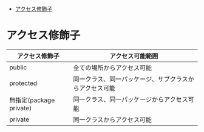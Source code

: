 - [アクセス修飾子](#アクセス修飾子)

# アクセス修飾子

| アクセス修飾子              | アクセス可能範囲                    |
| -------------------- | --------------------------- |
| public               | 全ての場所からアクセス可能               |
| protected            | 同一クラス、同一パッケージ、サブクラスからアクセス可能 |
| 無指定(package private) | 同一クラス、同一パッケージからアクセス可能       |
| private              | 同一クラスからアクセス可能               |


